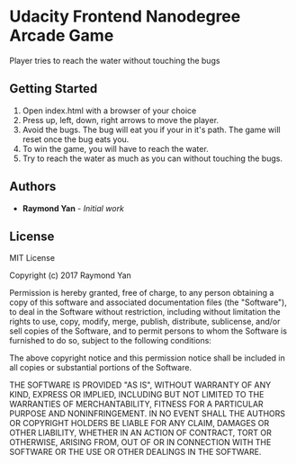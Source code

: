 # Udacity Frontend Nanodegree Arcade Game

Player tries to reach the water without touching the bugs

## Getting Started

1. Open index.html with a browser of your choice
2. Press up, left, down, right arrows to move the player.
3. Avoid the bugs. The bug will eat you if your in it's path. The game will reset once the bug eats you.
4. To win the game, you will have to reach the water.
5. Try to reach the water as much as you can without touching the bugs.

## Authors

* **Raymond Yan** - *Initial work*

## License

MIT License

Copyright (c) 2017 Raymond Yan

Permission is hereby granted, free of charge, to any person obtaining a copy
of this software and associated documentation files (the "Software"), to deal
in the Software without restriction, including without limitation the rights
to use, copy, modify, merge, publish, distribute, sublicense, and/or sell
copies of the Software, and to permit persons to whom the Software is
furnished to do so, subject to the following conditions:

The above copyright notice and this permission notice shall be included in all
copies or substantial portions of the Software.

THE SOFTWARE IS PROVIDED "AS IS", WITHOUT WARRANTY OF ANY KIND, EXPRESS OR
IMPLIED, INCLUDING BUT NOT LIMITED TO THE WARRANTIES OF MERCHANTABILITY,
FITNESS FOR A PARTICULAR PURPOSE AND NONINFRINGEMENT. IN NO EVENT SHALL THE
AUTHORS OR COPYRIGHT HOLDERS BE LIABLE FOR ANY CLAIM, DAMAGES OR OTHER
LIABILITY, WHETHER IN AN ACTION OF CONTRACT, TORT OR OTHERWISE, ARISING FROM,
OUT OF OR IN CONNECTION WITH THE SOFTWARE OR THE USE OR OTHER DEALINGS IN THE
SOFTWARE.
